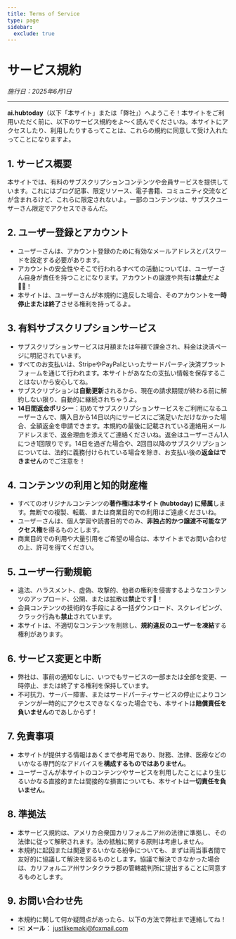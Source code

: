 ```yaml
---
title: Terms of Service
type: page
sidebar:
  exclude: true
---
```

# サービス規約

*施行日：2025年6月1日*

---

**ai.hubtoday**（以下「本サイト」または「弊社」）へようこそ！本サイトをご利用いただく前に、以下のサービス規約をよ〜く読んでくださいね。本サイトにアクセスしたり、利用したりするってことは、これらの規約に同意して受け入れたってことになりますよ。

## 1. サービス概要
本サイトでは、有料のサブスクリプションコンテンツや会員サービスを提供しています。これにはブログ記事、限定リソース、電子書籍、コミュニティ交流などが含まれるけど、これらに限定されないよ。一部のコンテンツは、サブスクユーザーさん限定でアクセスできるんだ。

## 2. ユーザー登録とアカウント
- ユーザーさんは、アカウント登録のために有効なメールアドレスとパスワードを設定する必要があります。
- アカウントの安全性やそこで行われるすべての活動については、ユーザーさん自身が責任を持つことになります。アカウントの譲渡や共有は**禁止**だよ🙅‍♀️！
- 本サイトは、ユーザーさんが本規約に違反した場合、そのアカウントを**一時停止または終了**させる権利を持ってるよ。

## 3. 有料サブスクリプションサービス
- サブスクリプションサービスは月額または年額で課金され、料金は決済ページに明記されています。
- すべてのお支払いは、StripeやPayPalといったサードパーティ決済プラットフォームを通じて行われます。本サイトがあなたの支払い情報を保存することはないから安心してね。
- サブスクリプションは**自動更新**されるから、現在の請求期間が終わる前に解約しない限り、自動的に継続されちゃうよ。
- **14日間返金ポリシー**：初めてサブスクリプションサービスをご利用になるユーザーさんで、購入日から14日以内にサービスにご満足いただけなかった場合、全額返金を申請できます。本規約の最後に記載されている連絡用メールアドレスまで、返金理由を添えてご連絡くださいね。返金はユーザーさん1人につき1回限りです。14日を過ぎた場合や、2回目以降のサブスクリプションについては、法的に義務付けられている場合を除き、お支払い後の**返金はできません**のでご注意を！

## 4. コンテンツの利用と知的財産権
- すべてのオリジナルコンテンツの**著作権は本サイト (hubtoday) に帰属**します。無断での複製、転載、または商業目的での利用はご遠慮くださいね。
- ユーザーさんは、個人学習や読書目的でのみ、**非独占的かつ譲渡不可能なアクセス権**を得るものとします。
- 商業目的での利用や大量引用をご希望の場合は、本サイトまでお問い合わせの上、許可を得てください。

## 5. ユーザー行動規範
- 違法、ハラスメント、虚偽、攻撃的、他者の権利を侵害するようなコンテンツのアップロード、公開、または拡散は**禁止**です🚫！
- 会員コンテンツの技術的な手段による一括ダウンロード、スクレイピング、クラック行為も**禁止**されています。
- 本サイトは、不適切なコンテンツを削除し、**規約違反のユーザーを凍結**する権利があります。

## 6. サービス変更と中断
- 弊社は、事前の通知なしに、いつでもサービスの一部または全部を変更、一時停止、または終了する権利を保持しています。
- 不可抗力、サーバー障害、またはサードパーティサービスの停止によりコンテンツが一時的にアクセスできなくなった場合でも、本サイトは**賠償責任を負いません**のであしからず！

## 7. 免責事項
- 本サイトが提供する情報はあくまで参考用であり、財務、法律、医療などのいかなる専門的なアドバイスを**構成するものではありません**。
- ユーザーさんが本サイトのコンテンツやサービスを利用したことにより生じるいかなる直接的または間接的な損害についても、本サイトは**一切責任を負いません**。

## 8. 準拠法
- 本サービス規約は、アメリカ合衆国カリフォルニア州の法律に準拠し、その法律に従って解釈されます。法の抵触に関する原則は考慮しません。
- 本規約に起因または関連するいかなる紛争についても、まずは両当事者間で友好的に協議して解決を図るものとします。協議で解決できなかった場合は、カリフォルニア州サンタクララ郡の管轄裁判所に提出することに同意するものとします。

## 9. お問い合わせ先
- 本規約に関して何か疑問点があったら、以下の方法で弊社まで連絡してね！
- ✉️ **メール**： [justlikemaki@foxmail.com](mailto:justlikemaki@foxmail.com)